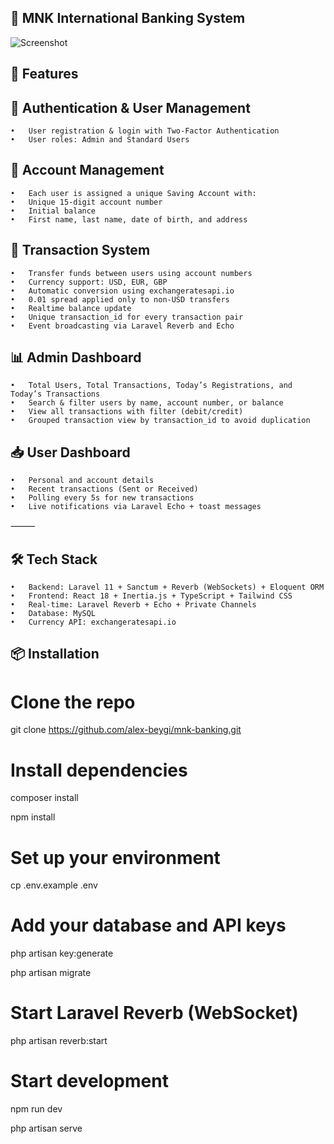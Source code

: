 ## 💸 MNK International Banking System

![Screenshot](https://ali-beygi.s3.eu-central-1.amazonaws.com/image.webp)

## 🚀 Features

## 🔐 Authentication & User Management
	•	User registration & login with Two-Factor Authentication
	•	User roles: Admin and Standard Users

## 💼 Account Management
	•	Each user is assigned a unique Saving Account with:
	•	Unique 15-digit account number
	•	Initial balance
	•	First name, last name, date of birth, and address

## 💸 Transaction System
	•	Transfer funds between users using account numbers
	•	Currency support: USD, EUR, GBP
	•	Automatic conversion using exchangeratesapi.io
	•	0.01 spread applied only to non-USD transfers
	•	Realtime balance update
	•	Unique transaction_id for every transaction pair
	•	Event broadcasting via Laravel Reverb and Echo

## 📊 Admin Dashboard
	•	Total Users, Total Transactions, Today’s Registrations, and Today’s Transactions
	•	Search & filter users by name, account number, or balance
	•	View all transactions with filter (debit/credit)
	•	Grouped transaction view by transaction_id to avoid duplication

## 📥 User Dashboard
	•	Personal and account details
	•	Recent transactions (Sent or Received)
	•	Polling every 5s for new transactions
	•	Live notifications via Laravel Echo + toast messages

⸻

## 🛠️ Tech Stack
	•	Backend: Laravel 11 + Sanctum + Reverb (WebSockets) + Eloquent ORM
	•	Frontend: React 18 + Inertia.js + TypeScript + Tailwind CSS
	•	Real-time: Laravel Reverb + Echo + Private Channels
	•	Database: MySQL
	•	Currency API: exchangeratesapi.io

##  📦 Installation

# Clone the repo
git clone https://github.com/alex-beygi/mnk-banking.git

# Install dependencies
composer install

npm install

# Set up your environment
cp .env.example .env

# Add your database and API keys
php artisan key:generate

php artisan migrate

# Start Laravel Reverb (WebSocket)
php artisan reverb:start

# Start development
npm run dev

php artisan serve

    